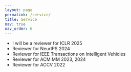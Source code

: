 ```yaml
---
layout: page
permalink: /service/
title: Service
nav: true
nav_order: 6
---
```


- I will be a reviewer for ICLR 2025
- Reviewer for NeurIPS 2024 
- Reviewer for IEEE Transactions on Intelligent Vehicles
- Reviewer for ACM MM 2023, 2024  
- Reviewer for ACCV 2022

